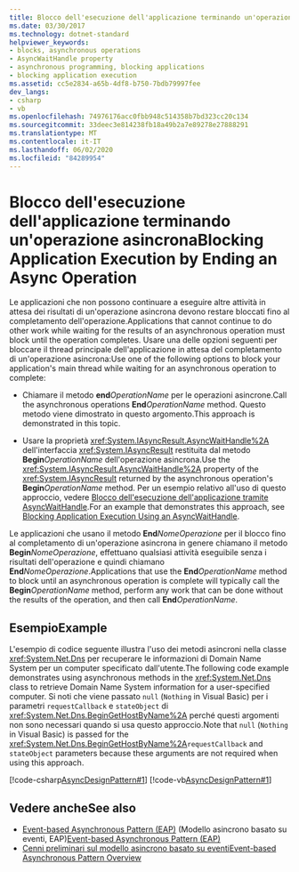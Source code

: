 ```yaml
---
title: Blocco dell'esecuzione dell'applicazione terminando un'operazione asincrona
ms.date: 03/30/2017
ms.technology: dotnet-standard
helpviewer_keywords:
- blocks, asynchronous operations
- AsyncWaitHandle property
- asynchronous programming, blocking applications
- blocking application execution
ms.assetid: cc5e2834-a65b-4df8-b750-7bdb79997fee
dev_langs:
- csharp
- vb
ms.openlocfilehash: 74976176acc0fbb948c514358b7bd323cc20c134
ms.sourcegitcommit: 33deec3e814238fb18a49b2a7e89278e27888291
ms.translationtype: MT
ms.contentlocale: it-IT
ms.lasthandoff: 06/02/2020
ms.locfileid: "84289954"
---
```

# <a name="blocking-application-execution-by-ending-an-async-operation"></a><span data-ttu-id="3c242-102">Blocco dell'esecuzione dell'applicazione terminando un'operazione asincrona</span><span class="sxs-lookup"><span data-stu-id="3c242-102">Blocking Application Execution by Ending an Async Operation</span></span>
<span data-ttu-id="3c242-103">Le applicazioni che non possono continuare a eseguire altre attività in attesa dei risultati di un'operazione asincrona devono restare bloccati fino al completamento dell'operazione.</span><span class="sxs-lookup"><span data-stu-id="3c242-103">Applications that cannot continue to do other work while waiting for the results of an asynchronous operation must block until the operation completes.</span></span> <span data-ttu-id="3c242-104">Usare una delle opzioni seguenti per bloccare il thread principale dell'applicazione in attesa del completamento di un'operazione asincrona:</span><span class="sxs-lookup"><span data-stu-id="3c242-104">Use one of the following options to block your application's main thread while waiting for an asynchronous operation to complete:</span></span>  
  
- <span data-ttu-id="3c242-105">Chiamare il metodo **end**_OperationName_ per le operazioni asincrone.</span><span class="sxs-lookup"><span data-stu-id="3c242-105">Call the asynchronous operations **End**_OperationName_ method.</span></span> <span data-ttu-id="3c242-106">Questo metodo viene dimostrato in questo argomento.</span><span class="sxs-lookup"><span data-stu-id="3c242-106">This approach is demonstrated in this topic.</span></span>  
  
- <span data-ttu-id="3c242-107">Usare la proprietà <xref:System.IAsyncResult.AsyncWaitHandle%2A> dell'interfaccia <xref:System.IAsyncResult> restituita dal metodo **Begin**_OperationName_ dell'operazione asincrona.</span><span class="sxs-lookup"><span data-stu-id="3c242-107">Use the <xref:System.IAsyncResult.AsyncWaitHandle%2A> property of the <xref:System.IAsyncResult> returned by the asynchronous operation's **Begin**_OperationName_ method.</span></span> <span data-ttu-id="3c242-108">Per un esempio relativo all'uso di questo approccio, vedere [Blocco dell'esecuzione dell'applicazione tramite AsyncWaitHandle](blocking-application-execution-using-an-asyncwaithandle.md).</span><span class="sxs-lookup"><span data-stu-id="3c242-108">For an example that demonstrates this approach, see [Blocking Application Execution Using an AsyncWaitHandle](blocking-application-execution-using-an-asyncwaithandle.md).</span></span>  
  
 <span data-ttu-id="3c242-109">Le applicazioni che usano il metodo **End**_NomeOperazione_ per il blocco fino al completamento di un'operazione asincrona in genere chiamano il metodo **Begin**_NomeOperazione_, effettuano qualsiasi attività eseguibile senza i risultati dell'operazione e quindi chiamano **End**_NomeOperazione_.</span><span class="sxs-lookup"><span data-stu-id="3c242-109">Applications that use the **End**_OperationName_ method to block until an asynchronous operation is complete will typically call the **Begin**_OperationName_ method, perform any work that can be done without the results of the operation, and then call **End**_OperationName_.</span></span>  
  
## <a name="example"></a><span data-ttu-id="3c242-110">Esempio</span><span class="sxs-lookup"><span data-stu-id="3c242-110">Example</span></span>  
 <span data-ttu-id="3c242-111">L'esempio di codice seguente illustra l'uso dei metodi asincroni nella classe <xref:System.Net.Dns> per recuperare le informazioni di Domain Name System per un computer specificato dall'utente.</span><span class="sxs-lookup"><span data-stu-id="3c242-111">The following code example demonstrates using asynchronous methods in the <xref:System.Net.Dns> class to retrieve Domain Name System information for a user-specified computer.</span></span> <span data-ttu-id="3c242-112">Si noti che viene passato `null` (`Nothing` in Visual Basic) per i parametri `requestCallback` e `stateObject` di <xref:System.Net.Dns.BeginGetHostByName%2A> perché questi argomenti non sono necessari quando si usa questo approccio.</span><span class="sxs-lookup"><span data-stu-id="3c242-112">Note that `null` (`Nothing` in Visual Basic) is passed for the <xref:System.Net.Dns.BeginGetHostByName%2A>`requestCallback` and `stateObject` parameters because these arguments are not required when using this approach.</span></span>  
  
 [!code-csharp[AsyncDesignPattern#1](../../../samples/snippets/csharp/VS_Snippets_CLR/AsyncDesignPattern/CS/Async_EndBlock.cs#1)]
 [!code-vb[AsyncDesignPattern#1](../../../samples/snippets/visualbasic/VS_Snippets_CLR/AsyncDesignPattern/VB/Async_EndBlock.vb#1)]  
  
## <a name="see-also"></a><span data-ttu-id="3c242-113">Vedere anche</span><span class="sxs-lookup"><span data-stu-id="3c242-113">See also</span></span>

- <span data-ttu-id="3c242-114">[Event-based Asynchronous Pattern (EAP)](event-based-asynchronous-pattern-eap.md) (Modello asincrono basato su eventi, EAP)</span><span class="sxs-lookup"><span data-stu-id="3c242-114">[Event-based Asynchronous Pattern (EAP)](event-based-asynchronous-pattern-eap.md)</span></span>
- [<span data-ttu-id="3c242-115">Cenni preliminari sul modello asincrono basato su eventi</span><span class="sxs-lookup"><span data-stu-id="3c242-115">Event-based Asynchronous Pattern Overview</span></span>](event-based-asynchronous-pattern-overview.md)
